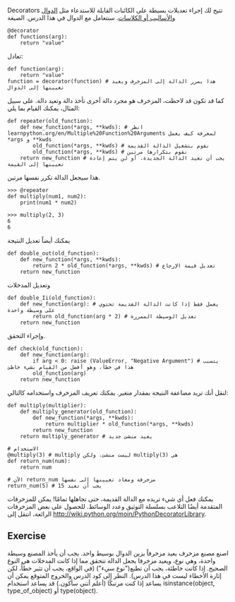 Decorators تتيح لك إجراء تعديلات بسيطة على الكائنات القابلة للاستدعاء مثل [الدوال](http://www.learnpython.org/en/Functions "") و[الأساليب أو الكلاسات](http://www.learnpython.org/en/Classes%20and%20Objects ""). سنتعامل مع الدوال في هذا الدرس. الصيغة

    @decorator
    def functions(arg):
        return "value"

تعادل:

    def function(arg):
        return "value"
    function = decorator(function) # هذا يمرر الدالة إلى المزخرف ويعيد تعيينها إلى الدوال

كما قد تكون قد لاحظت، المزخرف هو مجرد دالة أخرى تأخذ دالة وتعيد دالة. على سبيل المثال، يمكنك القيام بما يلي:

    def repeater(old_function):
        def new_function(*args, **kwds): # انظر learnpython.org/en/Multiple%20Function%20Arguments لمعرفة كيف يعمل *args و **kwds
            old_function(*args, **kwds) # نقوم بتشغيل الدالة القديمة
            old_function(*args, **kwds) # نقوم بتكرارها مرتين
        return new_function # يجب أن نعيد الدالة الجديدة، أو لن يتم إعادة تعيينها إلى القيمة

هذا سيجعل الدالة تكرر نفسها مرتين.

    >>> @repeater
    def multiply(num1, num2):
        print(num1 * num2)

    >>> multiply(2, 3)
    6
    6

يمكنك أيضاً تعديل النتيجة

    def double_out(old_function):
        def new_function(*args, **kwds):
            return 2 * old_function(*args, **kwds) # تعديل قيمة الإرجاع
        return new_function

وتعديل المدخلات

    def double_Ii(old_function):
        def new_function(arg): # يعمل فقط إذا كانت الدالة القديمة تحتوي على وسيطة واحدة
            return old_function(arg * 2) # تعديل الوسيطة الممررة
        return new_function

وإجراء التحقق.

    def check(old_function):
        def new_function(arg):
            if arg < 0: raise (ValueError, "Negative Argument") # يتسبب هذا في خطأ، وهو أفضل من القيام بشيء خاطئ
            old_function(arg)
        return new_function

لنقل أنك تريد مضاعفة النتيجة بمقدار متغير. يمكنك تعريف المزخرف واستخدامه كالتالي:

    def multiply(multiplier):
        def multiply_generator(old_function):
            def new_function(*args, **kwds):
                return multiplier * old_function(*args, **kwds)
            return new_function
        return multiply_generator # يعيد منشئ جديد
    
    # الاستخدام
    @multiply(3) # multiply ليست منشئ، ولكن multiply(3) هي
    def return_num(num):
        return num
        
    # الآن return_num مزخرفة ومعاد تعيينها إلى نفسها
    return_num(5) # يجب أن تعيد 15

 يمكنك فعل أي شيء تريده مع الدالة القديمة، حتى تجاهلها تمامًا! يمكن للمزخرفات المتقدمة أيضًا التلاعب بسلسلة التوثيق وعدد الوسائط.
للحصول على بعض المزخرفات الرائعة، انتقل إلى <http://wiki.python.org/moin/PythonDecoratorLibrary>.

Exercise
--------
اصنع مصنع مزخرف يعيد مزخرفاً يزين الدوال بوسيط واحد. يجب أن يأخذ المصنع وسيطة واحدة، وهي نوع، ويعيد مزخرفا يجعل الدالة تتحقق مما إذا كانت المدخلات هي النوع الصحيح. إذا كانت خاطئة، يجب أن تطبع("نوع سيء") (في الواقع، يجب أن تثير خطأً، لكن إثارة الأخطاء ليست في هذا الدرس). النظر إلى كود الدرس والخروج المتوقع يمكن أن يساعد إذا كنت مرتبكًا (أعلم أنني سأكون.) قد يساعد استخدام isinstance(object, type_of_object) أو type(object).